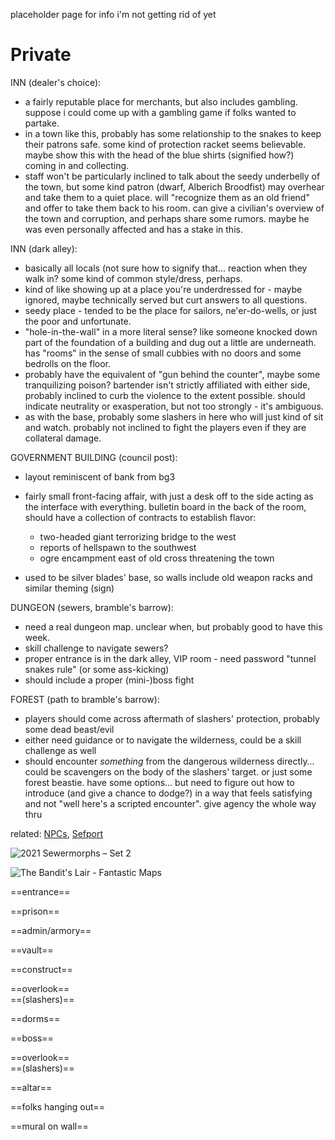 placeholder page for info i'm not getting rid of yet
# Private
INN (dealer's choice):

- a fairly reputable place for merchants, but also includes gambling. suppose i could come up with a gambling game if folks wanted to partake.
- in a town like this, probably has some relationship to the snakes to keep their patrons safe. some kind of protection racket seems believable. maybe show this with the head of the blue shirts (signified how?) coming in and collecting.
- staff won't be particularly inclined to talk about the seedy underbelly of the town, but some kind patron (dwarf, Alberich Broodfist) may overhear and take them to a quiet place. will "recognize them as an old friend" and offer to take them back to his room. can give a civilian's overview of the town and corruption, and perhaps share some rumors. maybe he was even personally affected and has a stake in this.

INN (dark alley):

- basically all locals (not sure how to signify that... reaction when they walk in? some kind of common style/dress, perhaps.
- kind of like showing up at a place you're underdressed for - maybe ignored, maybe technically served but curt answers to all questions.
- seedy place - tended to be the place for sailors, ne'er-do-wells, or just the poor and unfortunate.
- "hole-in-the-wall" in a more literal sense? like someone knocked down part of the foundation of a building and dug out a little are underneath. has "rooms" in the sense of small cubbies with no doors and some bedrolls on the floor.
- probably have the equivalent of "gun behind the counter", maybe some tranquilizing poison? bartender isn't strictly affiliated with either side, probably inclined to curb the violence to the extent possible. should indicate neutrality or exasperation, but not too strongly - it's ambiguous.
- as with the base, probably some slashers in here who will just kind of sit and watch. probably not inclined to fight the players even if they are collateral damage.

GOVERNMENT BUILDING (council post):

- layout reminiscent of bank from bg3
- fairly small front-facing affair, with just a desk off to the side acting as the interface with everything. bulletin board in the back of the room, should have a collection of contracts to establish flavor:
    
    - two-headed giant terrorizing bridge to the west
    - reports of hellspawn to the southwest
    - ogre encampment east of old cross threatening the town
- used to be silver blades' base, so walls include old weapon racks and similar theming (sign)

DUNGEON (sewers, bramble's barrow):

- need a real dungeon map. unclear when, but probably good to have this week.
- skill challenge to navigate sewers?
- proper entrance is in the dark alley, VIP room - need password "tunnel snakes rule" (or some ass-kicking)
- should include a proper (mini-)boss fight
    
 
FOREST (path to bramble's barrow):

- players should come across aftermath of slashers' protection, probably some dead beast/evil
- either need guidance or to navigate the wilderness, could be a skill challenge as well
- should encounter _something_ from the dangerous wilderness directly… could be scavengers on the body of the slashers' target. or just some forest beastie. have some options… but need to figure out how to introduce (and give a chance to dodge?) in a way that feels satisfying and not "well here's a scripted encounter". give agency the whole way thru

related: [NPCs](NPCs.md), [Sefport](Sefport.md)

![2021 Sewermorphs – Set 2](Exported%20image%2020250124160447-0.png)

![The Bandit's Lair - Fantastic Maps](Exported%20image%2020250124160452-1.jpeg)

==entrance==

==prison==

==admin/armory==

==vault==

==construct==

==overlook==  
==(slashers)==

==dorms==

==boss==

==overlook==  
==(slashers)==

==altar==

==folks hanging out==

==mural on wall==
